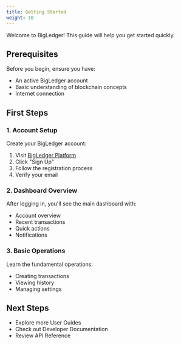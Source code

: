 ```yaml
---
title: Getting Started
weight: 10
---
```


Welcome to BigLedger! This guide will help you get started quickly.

## Prerequisites

Before you begin, ensure you have:
- An active BigLedger account
- Basic understanding of blockchain concepts
- Internet connection

## First Steps

### 1. Account Setup

Create your BigLedger account:

1. Visit [BigLedger Platform](https://bigledger.com)
2. Click "Sign Up"
3. Follow the registration process
4. Verify your email

### 2. Dashboard Overview

After logging in, you'll see the main dashboard with:
- Account overview
- Recent transactions
- Quick actions
- Notifications

### 3. Basic Operations

Learn the fundamental operations:
- Creating transactions
- Viewing history
- Managing settings

## Next Steps

- Explore more User Guides
- Check out Developer Documentation
- Review API Reference